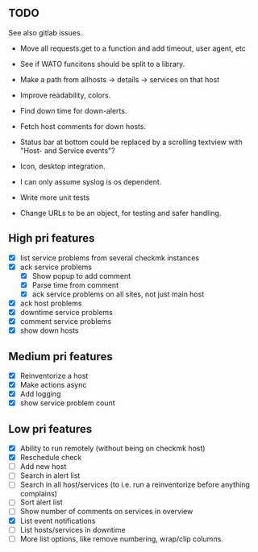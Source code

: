 TODO
----

See also gitlab issues.

* Move all requests.get to a function and add timeout, user agent, etc
* See if WATO funcitons should be split to a library.

* Make a path from allhosts -> details -> services on that host
* Improve readability, colors.
* Find down time for down-alerts.
* Fetch host comments for down hosts.
* Status bar at bottom could be replaced by a scrolling textview with "Host- and Service events"?
* Icon, desktop integration.
* I can only assume syslog is os dependent.
* Write more unit tests
* Change URLs to be an object, for testing and safer handling.


High pri features
-----------------

* [x] list service problems from several checkmk instances
* [x] ack service problems
  * [x] Show popup to add comment
  * [x] Parse time from comment
  * [x] ack service problems on all sites, not just main host
* [x] ack host problems
* [x] downtime service problems
* [x] comment service problems
* [x] show down hosts

Medium pri features
----------------

* [x] Reinventorize a host
* [x] Make actions async
* [x] Add logging
* [x] show service problem count

Low pri features
----------------

* [x] Ability to run remotely (without being on checkmk host)
* [x] Reschedule check
* [ ] Add new host
* [ ] Search in alert list
* [ ] Search in all host/services (to i.e. run a reinventorize before anything complains)
* [ ] Sort alert list
* [ ] Show number of comments on services in overview
* [x] List event notifications
* [ ] List hosts/services in downtime
* [ ] More list options, like remove numbering, wrap/clip columns.
